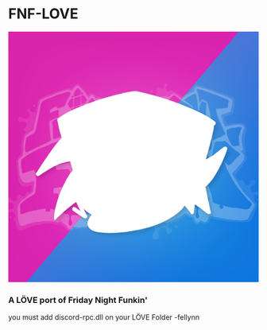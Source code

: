 # FNF-LOVE

![Logo](art/logo.png)

### A LÖVE port of Friday Night Funkin'

you must add discord-rpc.dll on your LÖVE Folder -fellynn